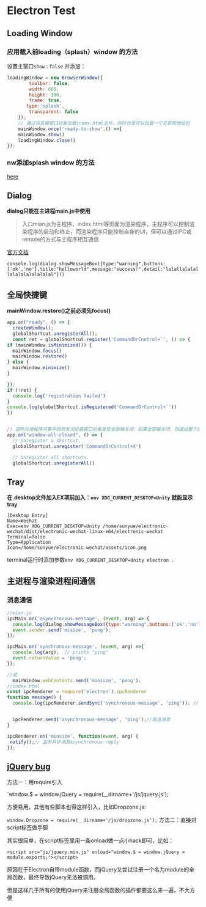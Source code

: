 # Electron Test

## Loading Window
### 应用载入前loading（splash）window 的方法
设置主窗口`show：false` 并添加：
```javascript    
loadingWindow = new BrowserWindow({
        toolbar: false,
        width: 600,
        height: 300,
        frame: true,
       type:'splash',
        transparent: false
    });
    // 通过浏览器窗口对象加载index.html文件，同时也是可以加载一个互联网地址的
    mainWindow.once('ready-to-show',() =>{
    mainWindow.show()
    loadingWindow.close()
});
```
### nw添加splash window 的方法
[here](http://stackoverflow.com/questions/34735806/how-to-create-loading-screen-for-node-webkit)


## Dialog
**dialog只能在主进程main.js中使用**
>入口mian.js为主程序，index.html等页面为渲染程序，主程序可以控制渲染程序的启动和终止，而渲染程序只能控制自身的UI，但可以通过IPC或remote的方式与主程序相互通信

[官方文档](https://github.com/electron/electron/blob/master/docs/api/dialog.md)

`console.log(dialog.showMessageBox({type:"warning",buttons:['ok','no'],title:"helloworld",message:"success!",detail:"lalallalalallalalalalalalalal"}))`

## 全局快捷键
**mainWindow.restore()之前必须先focus()**


```javascript
app.on("ready", () => {
  createWindow();
  globalShortcut.unregisterAll();
  const ret = globalShortcut.register('CommandOrControl+`', () => {
if (mainWindow.isMinimized()) {
  mainWindow.focus()
  mainWindow.restore()
} else {
  mainWindow.minimize()
}

});
if (!ret) {
  console.log('registration failed')
}
console.log(globalShortcut.isRegistered('CommandOrControl+`'))
})


// 监听应用程序对象中的所有浏览器窗口对象是否全部被关闭，如果全部被关闭，则退出整个应用程序。该
app.on("window-all-closed", () => {
  // Unregister a shortcut.
  globalShortcut.unregister('CommandOrControl+X')

  // Unregister all shortcuts.
  globalShortcut.unregisterAll()
```

## Tray
**在.desktop文件加入EX项前加入：`env XDG_CURRENT_DESKTOP=Unity` 就能显示tray**
```
[Desktop Entry]
Name=Wechat
Exec=env XDG_CURRENT_DESKTOP=Unity /home/sunyue/electronic-wechat/dist/electronic-wechat-linux-x64/electronic-wechat
Terminal=false
Type=Application
Icon=/home/sunyue/electronic-wechat/assets/icon.png
```
terminal运行时添加参数`env XDG_CURRENT_DESKTOP=Unity electron .
`

## 主进程与渲染进程间通信

### 消息通信
```javascript
//mian.js
ipcMain.on('asynchronous-message', (event, arg) => {
  console.log(dialog.showMessageBox({type:"warning",buttons:['ok','no'],title:"hello world",message:"success!",detail:arg}))  // prints "ping"
  event.sender.send('misize', 'pong');
});

ipcMain.on('synchronous-message', (event, arg) =>{
  console.log(arg);  // prints "ping"
  event.returnValue = 'pong';
});

//或
  mainWindow.webContents.send('minsize', 'pong');
//index.html
const ipcRenderer = require('electron').ipcRenderer
function message() {
  console.log(ipcRenderer.sendSync('synchronous-message', 'ping')); // 发送一个同步消息synchronous-message


  ipcRenderer.send('asynchronous-message', 'ping');//发送消息
}

ipcRenderer.on('minsize', function(event, arg) {
 notify();// 监听异步消息asynchronous-reply
});
```

## [jQuery bug](http://classicoldsong.me/archives/264)

  方法一：用require引入

  `window.$ = window.jQuery = require(__dirname+'/js/jquery.js');

  方便易用，其他有些脚本也得这样引入，比如Dropzone.js:

  `window.Dropzone = require(__dirname+'/js/dropzone.js');`
  方法二：直接对script标签做手脚

  其实很简单，在script标签里用一条onload做一点小hack即可，比如：

  `<script src="js/jquery.min.js" onload="window.$ = window.jQuery = module.exports;"></script>`

  原因在于Electron自带module函数，而jQuery又尝试注册一个名为module的全局函数，最终导致jQuery无法被调用。

  但是这样几乎所有的使用jQuery来注册全局函数的插件都要这么来一遍，不大方便
